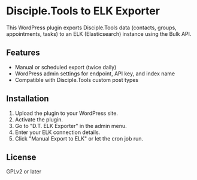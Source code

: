 # Disciple.Tools to ELK Exporter

This WordPress plugin exports Disciple.Tools data (contacts, groups, appointments, tasks) to an ELK (Elasticsearch) instance using the Bulk API.

## Features
- Manual or scheduled export (twice daily)
- WordPress admin settings for endpoint, API key, and index name
- Compatible with Disciple.Tools custom post types

## Installation
1. Upload the plugin to your WordPress site.
2. Activate the plugin.
3. Go to "D.T. ELK Exporter" in the admin menu.
4. Enter your ELK connection details.
5. Click "Manual Export to ELK" or let the cron job run.

## License
GPLv2 or later
